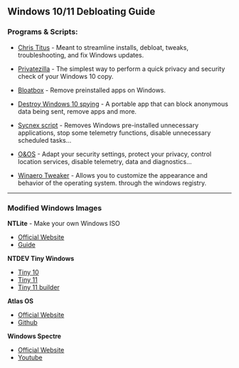 ## **Windows 10/11 Debloating Guide**

### Programs & Scripts:

- [Chris Titus](https://github.com/ChrisTitusTech/winutil) - Meant to streamline installs, debloat, tweaks, troubleshooting, and fix Windows updates.

- [Privatezilla](https://github.com/builtbybel/privatezilla) - The simplest way to perform a quick privacy and security check of your Windows 10 copy. 

- [Bloatbox](https://github.com/builtbybel/bloatbox) - Remove preinstalled apps on Windows. 

- [Destroy Windows 10 spying](https://m.majorgeeks.com/files/details/destroy_windows_10_spying.html) - A portable app that can block anonymous data being sent, remove apps and more.

- [Sycnex script](https://github.com/Sycnex/Windows10Debloater) - Removes Windows pre-installed unnecessary applications, stop some telemetry functions, disable unnecessary scheduled tasks...

- [O&OS](https://www.oo-software.com/en/shutup10) - Adapt your security settings, protect your privacy, control location services, disable telemetry, data and diagnostics...

- [Winaero Tweaker](https://winaero.com/winaero-tweaker/) - Allows you to customize the appearance and behavior of the operating system. through the windows registry.

---

### **Modified Windows Images**

**NTLite** - Make your own Windows ISO 
- [Official Website](https://www.ntlite.com/)
- [Guide](https://christitus.com/ntlite-guide/)

**NTDEV Tiny Windows**
- [Tiny 10](https://archive.org/details/tiny-10-NTDEV)
- [Tiny 11](https://archive.org/details/tiny-11-NTDEV)
- [Tiny 11 builder](https://github.com/ntdevlabs/tiny11builder)

**Atlas OS**
- [Official Website](https://atlasos.net/)
- [Github](https://github.com/Atlas-OS/Atlas)

**Windows Spectre**
- [Official Website](https://ghostspectre.the-ninja.jp/20H2.X64.html)
- [Youtube](https://www.youtube.com/c/GHOSTSPECTRE/videos)
